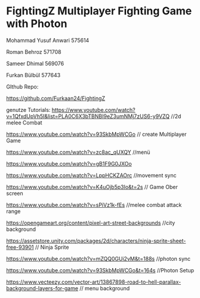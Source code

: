 # FightingZ Multiplayer Fighting Game with Photon

Mohammad Yusuf Anwari 575614

Roman Behroz 571708

Sameer Dhimal 569076

Furkan Bülbül 577643

GIthub Repo:

https://github.com/Furkaan24/FightingZ

genutze Tutorials:
https://www.youtube.com/watch?v=1QfxdUpVh5I&list=PLA0C6X3bTBNBI9eZ3umNMj7zUS6-y9VZQ //2d melee Combat

https://www.youtube.com/watch?v=93SkbMpWCGo // create Multiplayer Game

https://www.youtube.com/watch?v=zc8ac_qUXQY //menü

https://www.youtube.com/watch?v=gB1F9G0JXOo

https://www.youtube.com/watch?v=LppHCKZAOrc //movement sync

https://www.youtube.com/watch?v=K4uOjb5p3Io&t=2s // Game Ober screen

https://www.youtube.com/watch?v=sPiVz1k-fEs //melee combat attack range

https://opengameart.org/content/pixel-art-street-backgrounds //city background

https://assetstore.unity.com/packages/2d/characters/ninja-sprite-sheet-free-93901 // Ninja Sprite

https://www.youtube.com/watch?v=mZQQ0GUi2vM&t=188s //photon sync

https://www.youtube.com/watch?v=93SkbMpWCGo&t=164s //Photon Setup

https://www.vecteezy.com/vector-art/13867898-road-to-hell-parallax-background-layers-for-game // menu background
